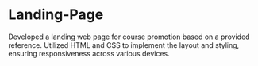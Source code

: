 # Landing-Page

Developed a landing web page for course promotion based on a provided reference. Utilized HTML and CSS to implement the layout and styling, ensuring responsiveness across various devices.
